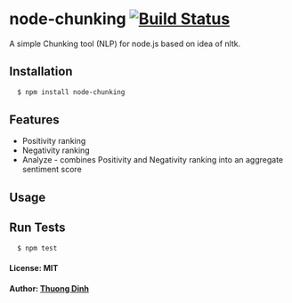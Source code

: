 # node-chunking [![Build Status](https://travis-ci.org/zneo99/node-chunking.png?branch=master)](https://travis-ci.org/zneo99/node-chunking)

A simple Chunking tool (NLP) for node.js based on idea of nltk.

## Installation

``` bash
  $ npm install node-chunking
```

## Features
  
  * Positivity ranking
  * Negativity ranking
  * Analyze - combines Positivity and Negativity ranking into an aggregate sentiment score

## Usage

## Run Tests

``` bash
  $ npm test
```

#### License: MIT
#### Author: [Thuong Dinh](http://github.com/zneo99)


